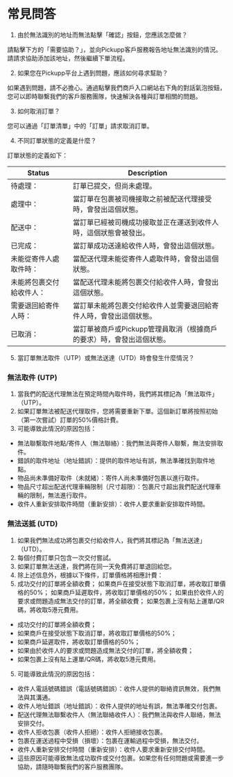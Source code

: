 # 常見問答

1. 由於無法識別的地址而無法點擊「確認」按鈕，您應該怎麼做？

請點擊下方的「需要協助？」，並向Pickupp客戶服務報告地址無法識別的情況。請請求協助添加該地址，然後繼續下單流程。

2. 如果您在Pickupp平台上遇到問題，應該如何尋求幫助？

如果遇到問題，請不必擔心。通過點擊我們商戶入口網站右下角的對話氣泡按鈕，您可以即時聯繫我們的客戶服務團隊，快速解決各種與訂單相關的問題。

3. 如何取消訂單？

您可以通過「訂單清單」中的「訂單」請求取消訂單。

4. 不同訂單狀態的定義是什麼？

訂單狀態的定義如下：

| Status       | Description                            |
| ------------ | -------------------------------------- |
| 待處理：         | 訂單已提交，但尚未處理。                           |
| 處理中：         | 當訂單在包裹被司機接取之前被配送代理接受時，會發出這個狀態。         |
| 配送中：         | 當訂單已經被司機成功接取並正在運送到收件人時，這個狀態會被發出。       |
| 已完成：         | 當訂單成功送達給收件人時，會發出這個狀態。                  |
| 未能從寄件人處取件時：  | 當配送代理未能從寄件人處取件時，會發出這個狀態。               |
| 未能將包裹交付給收件人： | 當配送代理未能將包裹交付給收件人時，會發出這個狀態。             |
| 需要退回給寄件人時：   | 當訂單未能將包裹交付給收件人並需要退回給寄件人時，會發出這個狀態。      |
| 已取消：         | 當訂單被商戶或Pickupp管理員取消（根據商戶的要求）時，會發出這個狀態。 |

5. 當訂單無法取件（UTP）或無法送達（UTD）時會發生什麼情況？

### **無法取件 (UTP)**

1. 當我們的配送代理無法在預定時間內取件時，我們將其標記為「無法取件」（UTP）。
2. 如果訂單無法被配送代理取件，您將需要重新下單。這個新訂單將按照初始（第一次嘗試）訂單的50%價格計費。
3. 可能導致此情況的原因包括：

* 無法聯繫取件地點/寄件人（無法聯絡）：我們無法與寄件人聯繫，無法安排取件。
* 錯誤的取件地址（地址錯誤）：提供的取件地址有誤，無法準確找到取件地點。
* 物品尚未準備好取件（未就緒）：寄件人尚未準備好包裹以進行取件。
* 物品尺寸超出配送代理車輛限制（尺寸超限）：包裹尺寸超出我們配送代理車輛的限制，無法進行取件。
* 收件人重新安排取件時間（重新安排）：收件人要求重新安排取件時間。

### **無法送抵 (UTD)**

1. 如果我們無法成功將包裹交付給收件人，我們將其標記為「無法送達」（UTD）。
2. 每個付費訂單只包含一次交付嘗試。&#x20;
3. 如果訂單無法送達，我們將在同一天免費將訂單退回給您。&#x20;
4. 除上述信息外，根據以下條件，訂單價格將相應計費：
5. 成功交付的訂單將全額收費； 如果商戶在接受狀態下取消訂單，將收取訂單價格的50%； 如果商戶延遲取件，將收取訂單價格的50%； 如果由於收件人的要求或問題造成無法交付的訂單，將全額收費； 如果包裹上沒有貼上運單/QR碼，將收取5港元費用。

* 成功交付的訂單將全額收費；
* 如果商戶在接受狀態下取消訂單，將收取訂單價格的50%；
* 如果商戶延遲取件，將收取訂單價格的50%；&#x20;
* 如果由於收件人的要求或問題造成無法交付的訂單，將全額收費；&#x20;
* 如果包裹上沒有貼上運單/QR碼，將收取5港元費用。

5. 可能導致此情況的原因包括：

* 收件人電話號碼錯誤（電話號碼錯誤）：收件人提供的聯絡資訊無效，我們無法與其溝通。
* 收件人地址錯誤（地址錯誤）：收件人提供的地址有誤，無法準確交付包裹。
* 配送代理無法聯繫收件人（無法聯絡收件人）：我們無法與收件人聯絡，無法安排交付。
* 收件人拒收包裹（收件人拒絕）：收件人拒絕接收包裹。
* 包裹在運送過程中受損（損壞）：包裹在運輸過程中受損，無法交付。
* 收件人重新安排交付時間（重新安排）：收件人要求重新安排交付時間。
* 這些原因可能導致無法成功取件或交付包裹。如果您有任何問題或需要進一步協助，請隨時聯繫我們的客戶服務團隊。
